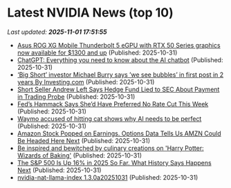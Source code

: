 # Latest NVIDIA News (top 10)
_Last updated: **2025-11-01 17:51:55**_

- [Asus ROG XG Mobile Thunderbolt 5 eGPU with RTX 50 Series graphics now available for $1300 and up](https://liliputing.com/asus-rog-xg-mobile-thunderbolt-5-egpu-with-rtx-50-series-graphics-now-available-for-1300-and-up/) (Published: 2025-10-31)
- [ChatGPT: Everything you need to know about the AI chatbot](https://techcrunch.com/2025/10/31/chatgpt-everything-to-know-about-the-ai-chatbot/) (Published: 2025-10-31)
- [‘Big Short’ investor Michael Burry says ’we see bubbles’ in first post in 2 years By Investing.com](https://biztoc.com/x/4578ddf5ffdedc44) (Published: 2025-10-31)
- [Short Seller Andrew Left Says Hedge Fund Lied to SEC About Payment in Trading Probe](https://biztoc.com/x/864833db66954983) (Published: 2025-10-31)
- [Fed’s Hammack Says She’d Have Preferred No Rate Cut This Week](https://biztoc.com/x/723dd93d91bc2afc) (Published: 2025-10-31)
- [Waymo accused of hitting cat shows why AI needs to be perfect](https://biztoc.com/x/10104cb698879577) (Published: 2025-10-31)
- [Amazon Stock Popped on Earnings. Options Data Tells Us AMZN Could Be Headed Here Next](https://biztoc.com/x/9e4e2a840dcde591) (Published: 2025-10-31)
- [Be inspired and bewitched by culinary creations on 'Harry Potter: Wizards of Baking'](https://biztoc.com/x/ee336ca6bc9ab7a6) (Published: 2025-10-31)
- [The S&P 500 Is Up 16% in 2025 So Far. What History Says Happens Next](https://biztoc.com/x/20c602ec659b1f14) (Published: 2025-10-31)
- [nvidia-nat-llama-index 1.3.0a20251031](https://pypi.org/project/nvidia-nat-llama-index/1.3.0a20251031/) (Published: 2025-10-31)
